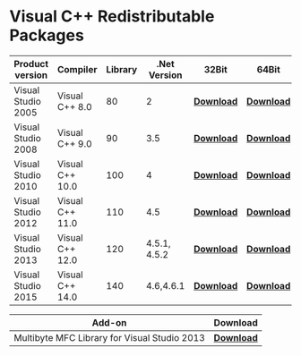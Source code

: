 # Visual C++ Redistributable Packages

|  Product version   |    Compiler     | Library | .Net Version | 32Bit | 64Bit |
|--------------------|-----------------|---------|--------------|-------|-------|
| Visual Studio 2005 | Visual C++ 8.0  |      80 | 2            | **[Download](https://goo.gl/O3PzzI)**     | **[Download](https://goo.gl/JZwZpg)**     |
| Visual Studio 2008 | Visual C++ 9.0  |      90 | 3.5          | **[Download](https://goo.gl/91VTTP)**     | **[Download](https://goo.gl/TG05Eo)**     |
| Visual Studio 2010 | Visual C++ 10.0 |     100 | 4            | **[Download](https://goo.gl/cUnPpr)**     | **[Download](https://goo.gl/hJM0Qk)**     |
| Visual Studio 2012 | Visual C++ 11.0 |     110 | 4.5          | **[Download](https://goo.gl/rgz7cf)**     | **[Download](https://goo.gl/GeXwmB)**     |
| Visual Studio 2013 | Visual C++ 12.0 |     120 | 4.5.1, 4.5.2 | **[Download](https://goo.gl/IRHu6x)**     | **[Download](https://goo.gl/WkaZcO)**     |
| Visual Studio 2015 | Visual C++ 14.0 |     140 | 4.6,4.6.1    | **[Download](https://goo.gl/bIUQCP)**     | **[Download](https://goo.gl/uICVF7)**     |


| Add-on  | Download |
|-------|-------|
|Multibyte MFC Library for Visual Studio 2013 | [**Download**](https://www.microsoft.com/en-in/download/details.aspx?id=40770)|
